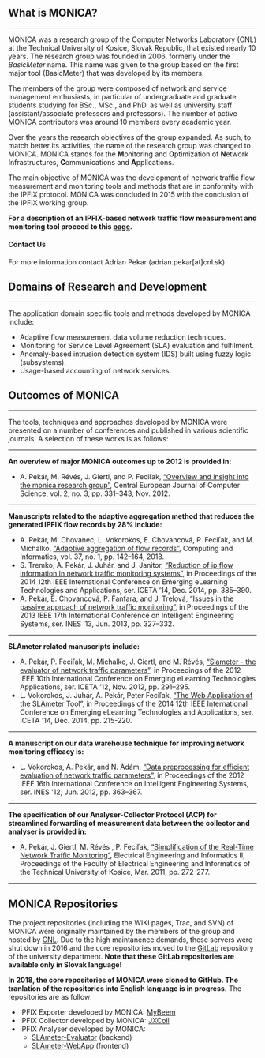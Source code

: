 ## What is MONICA?
---

MONICA was a research group of the Computer Networks Laboratory (CNL) at the Technical University of Kosice, Slovak Republic, that existed nearly 10 years. The research group was founded in 2006, formerly under the *BasicMeter* name. This name was given to the group based on the first major tool (BasicMeter) that was developed by its members.

The members of the group were composed of network and service management enthusiasts, in particular of undergraduate and graduate students studying for BSc., MSc., and PhD.  as well as university staff (assistant/associate professors and professors). The number of active MONICA contributors was around 10 members every academic year.

Over the years the research objectives of the group expanded. As such, to match better its activities, the name of the research group was changed to MONICA. MONICA stands for the **M**onitoring and **O**ptimization of **N**etwork **I**nfrastructures, **C**ommunications and **A**pplications. 

The main objective of MONICA was the development of network traffic flow measurement and monitoring tools and methods that are in conformity with the IPFIX protocol. MONICA was concluded in 2015 with the conclusion of the IPFIX working group.

**For a description of an IPFIX-based network traffic flow measurement and monitoring tool proceed to this [page](IPFIX.md).**

#### Contact Us

For more information contact Adrian Pekar (adrian.pekar[at]cnl.sk)

## Domains of Research and Development
---

The application domain specific tools and methods developed by MONICA include:

   * Adaptive flow measurement data volume reduction techniques.
   * Monitoring for Service Level Agreement (SLA) evaluation and fulfilment.
   * Anomaly-based intrusion detection system (IDS) built using fuzzy logic (subsystems).
   * Usage-based accounting of network services.

## Outcomes of MONICA
---

The tools, techniques and approaches developed by MONICA were presented on a number of conferences and published in various scientific journals. A selection of these works is as follows:

---

**An overview of major MONICA outcomes up to 2012 is provided in:**
   * A. Pekár, M. Révés, J. Giertl, and P. Feciľak, [“Overview and insight into the monica research group”](https://doi.org/10.2478/s13537-012-0013-9), Central European Journal of Computer Science, vol. 2, no. 3, pp. 331–343, Nov. 2012.

---

**Manuscripts related to the adaptive aggregation method that reduces the generated IPFIX flow records by 28% include:**
   * A. Pekár, M. Chovanec, L. Vokorokos, E. Chovancová, P. Feciľak, and M. Michalko, [“Adaptive aggregation of flow records”](https://doi.org/10.4149/cai_2018_1_142), Computing and Informatics, vol. 37, no. 1, pp. 142–164, 2018.
   * S. Tremko, A. Pekár, J. Juhár, and J. Janitor, [“Reduction of ip flow information in network traffic monitoring systems”](https://doi.org/10.1109/ICETA.2014.7107616), in Proceedings of the 2014 12th IEEE International Conference on Emerging eLearning Technologies and Applications, ser. ICETA ’14, Dec. 2014, pp. 385–390.
   * A. Pekár, E. Chovancová, P. Fanfara, and J. Trelová, [“Issues in the passive approach of network traffic monitoring”](https://doi.org/10.1109/INES.2013.6632836), in Proceedings of the 2013 IEEE 17th International Conference on Intelligent Engineering Systems, ser. INES ’13, Jun. 2013, pp. 327–332.

---

**SLAmeter related manuscripts include:**
   * A. Pekár, P. Feciľak, M. Michalko, J. Giertl, and M. Révés, [“Slameter - the evaluator of network traffic parameters”](https://doi.org/10.1109/ICETA.2012.6418318), in Proceedings of the 2012 IEEE 10th International Conference on Emerging eLearning Technologies Applications, ser. ICETA ’12, Nov. 2012, pp. 291–295.
   * L. Vokorokos, J. Juhár, A. Pekár, Peter Feciľak, [“The Web Application of the SLAmeter Tool”](https://doi.org/10.1109/ICETA.2014.7107587), in Proceedings of the 2014 12th IEEE International Conference on Emerging eLearning Technologies and Applications, ser. ICETA '14, Dec. 2014, pp. 215-220.

---

**A manuscript on our data warehouse technique for improving network monitoring efficacy is:**
   * L. Vokorokos, A. Pekár, and N. Ádám, [“Data preprocessing for efficient evaluation of network traffic parameters”](https://doi.org/10.1109/INES.2012.6249860), in Proceedings of the 2012 IEEE 16th International Conference on Intelligent Engineering Systems, ser. INES '12, Jun. 2012, pp. 363–367.

---

**The specification of our Analyser-Collector Protocol (ACP) for streamlined forwarding of measurement data between the collector and analyser is provided in:**
   * A. Pekár, J. Giertl, M. Révés , P. Feciľak, [“Simplification of the Real-Time Network Traffic Monitoring”](papers/acp.pdf), Electrical Engineering and Informatics II, Proceedings of the Faculty of Electrical Engineering and Informatics of the Technical University of Kosice, Mar. 2011, pp. 272-277.

---

## MONICA Repositories

The project repositories (including the WIKI pages, Trac, and SVN) of MONICA were originally maintained by the members of the group and hosted by [CNL](https://www.cnl.sk). Due to the high maintanence demands, these servers were shut down in 2016 and the core repositories moved to the [GitLab](https://git.kpi.fei.tuke.sk/monica) repository of the university department. **Note that these GitLab repositories are available only in Slovak language!**

**In 2018, the core repositories of MONICA were cloned to GitHub. The tranlation of the repositories into English language is in progress.** The repositories are as follow:

   * IPFIX Exporter developed by MONICA: [MyBeem](https://github.com/cnl-monica/mybeem)
   * IPFIX Collector developed by MONICA: [JXColl](https://github.com/cnl-monica/jxcoll)
   * IPFIX Analyser developed by MONICA:
      *   [SLAmeter-Evaluator]() (backend)
      *   [SLAmeter-WebApp]() (frontend)
